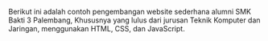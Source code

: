 Berikut ini adalah contoh pengembangan website sederhana alumni SMK Bakti 3 Palembang, Khususnya yang lulus dari jurusan Teknik Komputer dan Jaringan, menggunakan HTML, CSS, dan JavaScript.
